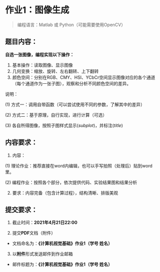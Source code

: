 # 作业1：图像生成

> 编程语言：Matlab 或 Python（可能需要使用OpenCV）

 

## 题目内容：

**自选一张图像，编程实现以下操作：**

1. 基本操作：读取图像、显示图像
2. 几何变换：缩放、旋转、左右翻转、上下翻转
3. 颜色空间：分别在RGB、CMY、HSI、YCbCr空间显示图像对应的各个通道（每个通道作为一张子图），观察和分析不同颜色空间的差异。

说明：

(1) 方式一：调用自带函数（可以尝试使用不同的参数，了解其中的差异）

(2) 方式二：基于原理，自行实现，进行计算（可选）

(3) 各自所得图像，按照子图样式显示(*subplot*)，并标注(*title*)

 

## 内容要求：

1. 内容：

(1) 理论作业：推荐直接在word内编辑，也可以手写拍照（处理后）贴到word里。

(2) 编程作业：按照各个部分，依次提供代码、实验结果图和结果分析

2. 要求：内容完备（包含计算过程），结构清晰、排版美观

  

## 提交要求：

1)  截止时间：**2021年4月21日22:00**

2)  提交**PDF**文档（附件）

- 文档命名为：**《计算机视觉基础》作业1（学号 姓名）**

3)  以**附件**形式发送邮件到作业邮箱

- 邮件标题为：**《计算机视觉基础》作业1（学号 姓名）**